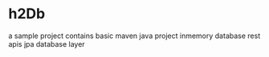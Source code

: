 # h2Db
a sample project contains basic maven java project
inmemory database
rest apis
jpa database layer
